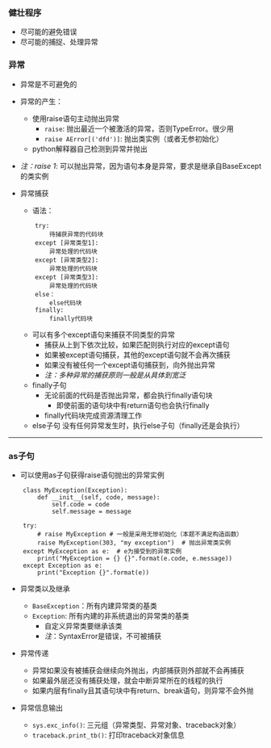 ### 健壮程序
- 尽可能的避免错误
- 尽可能的捕捉、处理异常

### 异常
- 异常是不可避免的
- 异常的产生：
    - 使用raise语句主动抛出异常
        - `raise`: 抛出最近一个被激活的异常，否则TypeError。很少用
        - `raise AError[('dfd')]`: 抛出类实例（或者无参初始化）
    - python解释器自己检测到异常并抛出
- *注：raise 1*: 可以抛出异常，因为语句本身是异常，要求是继承自BaseExcept的类实例

- 异常捕获
    - 语法：
    ```
        try:
            待捕获异常的代码块
        except [异常类型1]:
            异常处理的代码块
        except [异常类型2]:
            异常处理的代码块
        except [异常类型3]:
            异常处理的代码块
        else：
            else代码块
        finally:
            finally代码块
    ```
    - 可以有多个except语句来捕获不同类型的异常
        - 捕获从上到下依次比较，如果匹配则执行对应的except语句
        - 如果被except语句捕获，其他的except语句就不会再次捕获
        - 如果没有被任何一个except语句捕获到，向外抛出异常
        - *注：多种异常的捕获原则一般是从具体到宽泛*
    - finally子句
        - 无论前面的代码是否抛出异常，都会执行finally语句块
            - 即使前面的语句块中有return语句也会执行finally
        - finally代码块完成资源清理工作
    - else子句
        没有任何异常发生时，执行else子句（finally还是会执行）

***
### as子句
- 可以使用as子句获得raise语句抛出的异常实例
```
    class MyException(Exception):
        def __init__(self, code, message):
            self.code = code
            self.message = message

    try:
        # raise MyException # 一般是采用无惨初始化（本题不满足构造函数）
        raise MyException(303, "my exception")  # 抛出异常类实例
    except MyException as e:  # e为接受到的异常实例
        print("MyException = {} {}".format(e.code, e.message))
    except Exception as e:
        print("Exception {}".format(e))
```

- 异常类以及继承
    - `BaseException`：所有内建异常类的基类
    - `Exception`: 所有内建的非系统退出的异常类的基类
        - 自定义异常类要继承该类
        - *注*：SyntaxError是错误，不可被捕获
    
- 异常传递
    - 异常如果没有被捕获会继续向外抛出，内部捕获则外部就不会再捕获
    - 如果最外层还没有捕获处理，就会中断异常所在的线程的执行
    - 如果内层有finally且其语句块中有return、break语句，则异常不会外抛

- 异常信息输出
    - `sys.exc_info()`: 三元组（异常类型、异常对象、traceback对象）
    - `traceback.print_tb()`: 打印traceback对象信息